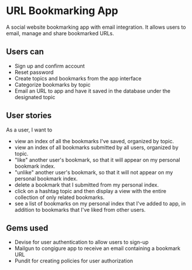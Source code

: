 
# URL Bookmarking App
A social website bookmarking app with email integration.
It allows users to email, manage and share bookmarked URLs.


## Users can
* Sign up and confirm account    
* Reset password
* Create topics and bookmarks from the app interface
* Categorize bookmarks by topic 
* Email an URL to app and have it saved in the database under the designated topic   


## User stories

As a user, I want to 
* view an index of all the bookmarks I've saved, organized by topic.    
* view an index of all bookmarks submitted by all users, organized by topic.    
* "like" another user's bookmark, so that it will appear on my personal bookmark index.    
* "unlike" another user's bookmark, so that it will not appear on my personal bookmark index.    
* delete a bookmark that I submitted from my personal index.
* click on a hashtag topic and then display a view with the entire collection of only related bookmarks.    
* see a list of bookmarks on my personal index that I've added to app, in addition to bookmarks that I've liked from other users.

## Gems used    
* Devise for user authentication to allow users to sign-up    
* Mailgun to congigure app to receive an email containing a bookmark URL          
* Pundit for creating policies for user authorization    

